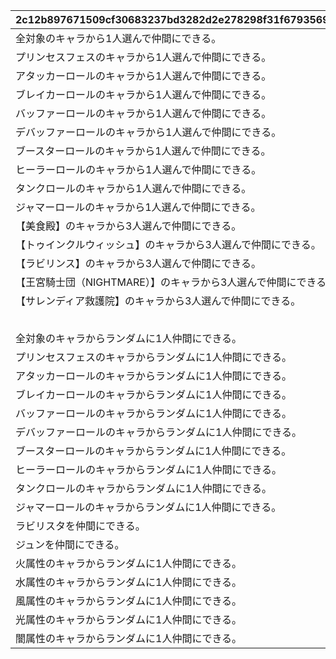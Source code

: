 |2c12b897671509cf30683237bd3282d2e278298f31f67935690c5edeef0625c8|e47f4d6e8e209458fc60c6fd7ac3671fb16c5d6b04020a6e770fd0cb58a045a6|baf468283047633b4305b69c7e58bcb839fe6cb21de4789ce0f61632fb45e87c|03a2af8662bb9a07cd736af1ab46fa513e6b3d2e14fb6302c2d76da3a7e36241|baef42c5e2fa8178cdcbb625c467db837cbc88940f92ff750b0362a788b180bd|96838161cea9f3ddbabd3566075e46384c22338c4acfe8128570ec127ed7be00|9e18f1057596d343b866fe83bca337eb4172fd4942ed512c05a97f23c40ffb7a|1be5bfe6e475032e11f39351f9afc4ce7d2be4efa41ed0509dd25e6888a8215b|78f040a43df16cb9733bd44de98c3ddb681ed37e68817861258fb0ee401641b3|e0bc80f0aadfe679eb22f35394e35b0770cd7eb3cfd422635b899dd61258b334|f1375170f6f5a9c5de0cbf2d178d4a52bb0f4d7f042f0fd107b8c2189942bf83|1096add348a260081bdbf0f5f4c010650193476a88c2edd39d0ff34b2041fe5f|
| --- | --- | --- | --- | --- | --- | --- | --- | --- | --- | --- | --- |
|全対象のキャラから1人選んで仲間にできる。|0|0|1|全対象のセレクトサイン|99999999|11000000|1|0|0|0|0|
|プリンセスフェスのキャラから1人選んで仲間にできる。|0|999|1|プリンセスフェスのセレクトサイン|3600|11000999|1|0|0|0|0|
|アタッカーロールのキャラから1人選んで仲間にできる。|0|0|1|アタッカーロールのセレクトサイン|2800|11001000|1|0|0|0|1|
|ブレイカーロールのキャラから1人選んで仲間にできる。|0|0|1|ブレイカーロールのセレクトサイン|2800|11002000|1|0|0|0|2|
|バッファーロールのキャラから1人選んで仲間にできる。|0|0|1|バッファーロールのセレクトサイン|2800|11003000|1|0|0|0|3|
|デバッファーロールのキャラから1人選んで仲間にできる。|0|0|1|デバッファーロールのセレクトサイン|2800|11004000|1|0|0|0|4|
|ブースターロールのキャラから1人選んで仲間にできる。|0|0|1|ブースターロールのセレクトサイン|2800|11005000|1|0|0|0|5|
|ヒーラーロールのキャラから1人選んで仲間にできる。|0|0|1|ヒーラーロールのセレクトサイン|2800|11006000|1|0|0|0|6|
|タンクロールのキャラから1人選んで仲間にできる。|0|0|1|タンクロールのセレクトサイン|2800|11007000|1|0|0|0|7|
|ジャマーロールのキャラから1人選んで仲間にできる。|0|0|1|ジャマーロールのセレクトサイン|2800|11008000|1|0|0|0|8|
|【美食殿】のキャラから3人選んで仲間にできる。|0|0|1|【美食殿】のセレクトサイン|99999999|13000001|3|0|1|1|0|
|【トゥインクルウィッシュ】のキャラから3人選んで仲間にできる。|0|0|1|【トゥインクルウィッシュ】のセレクトサイン|99999999|13000002|3|0|1|2|0|
|【ラビリンス】のキャラから3人選んで仲間にできる。|0|0|1|【ラビリンス】のセレクトサイン|99999999|13000003|3|0|1|3|0|
|【王宮騎士団（NIGHTMARE）】のキャラから3人選んで仲間にできる。|0|0|1|【王宮騎士団（NIGHTMARE）】のセレクトサイン|99999999|13000008|3|0|1|8|0|
|【サレンディア救護院】のキャラから3人選んで仲間にできる。|0|0|1|【サレンディア救護院】のセレクトサイン|99999999|13000009|3|0|1|9|0|
||0|0|2|バトル報酬ランダムサイン|99999999|21000000|1|0|0|0|0|
|全対象のキャラからランダムに1人仲間にできる。|0|0|3|全対象のランダムサイン|99999999|31000000|1|0|0|0|0|
|プリンセスフェスのキャラからランダムに1人仲間にできる。|0|999|3|プリンセスフェスのランダムサイン|1800|31000999|1|0|0|0|0|
|アタッカーロールのキャラからランダムに1人仲間にできる。|0|0|3|アタッカーロールのランダムサイン|1200|31001000|1|0|0|0|1|
|ブレイカーロールのキャラからランダムに1人仲間にできる。|0|0|3|ブレイカーロールのランダムサイン|1200|31002000|1|0|0|0|2|
|バッファーロールのキャラからランダムに1人仲間にできる。|0|0|3|バッファーロールのランダムサイン|1200|31003000|1|0|0|0|3|
|デバッファーロールのキャラからランダムに1人仲間にできる。|0|0|3|デバッファーロールのランダムサイン|1200|31004000|1|0|0|0|4|
|ブースターロールのキャラからランダムに1人仲間にできる。|0|0|3|ブースターロールのランダムサイン|1200|31005000|1|0|0|0|5|
|ヒーラーロールのキャラからランダムに1人仲間にできる。|0|0|3|ヒーラーロールのランダムサイン|1200|31006000|1|0|0|0|6|
|タンクロールのキャラからランダムに1人仲間にできる。|0|0|3|タンクロールのランダムサイン|1200|31007000|1|0|0|0|7|
|ジャマーロールのキャラからランダムに1人仲間にできる。|0|0|3|ジャマーロールのランダムサイン|1200|31008000|1|0|0|0|8|
|ラビリスタを仲間にできる。|0|40005|3|ラビリスタサイン|99999999|31040005|1|0|0|0|0|
|ジュンを仲間にできる。|0|40006|3|ジュンサイン|99999999|31040006|1|0|0|0|0|
|火属性のキャラからランダムに1人仲間にできる。|1|0|3|火属性のランダムサイン|1200|31100000|1|0|0|0|0|
|水属性のキャラからランダムに1人仲間にできる。|2|0|3|水属性のランダムサイン|1200|31200000|1|0|0|0|0|
|風属性のキャラからランダムに1人仲間にできる。|3|0|3|風属性のランダムサイン|1200|31300000|1|0|0|0|0|
|光属性のキャラからランダムに1人仲間にできる。|4|0|3|光属性のランダムサイン|1200|31400000|1|0|0|0|0|
|闇属性のキャラからランダムに1人仲間にできる。|5|0|3|闇属性のランダムサイン|1200|31500000|1|0|0|0|0|